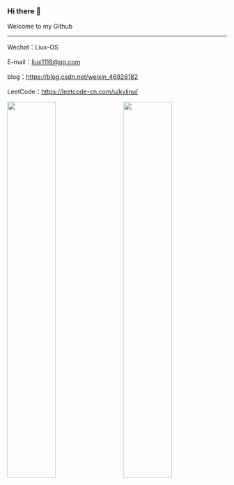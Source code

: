 ### Hi there 👋
Welcome to my Github
<hr>

Wechat：Liux-OS

E-mail：liux1118@qq.com

blog：https://blog.csdn.net/weixin_46926182

LeetCode：https://leetcode-cn.com/u/kylinu/

<!-- ![liux1118's github stats](https://github-readme-stats.vercel.app/api?username=liux1118&hide=[%22issues%22]&show_icons=true)  -->

<!-- ![Top Langs](https://github-readme-stats.vercel.app/api/top-langs/?username=liux1118)  -->

<p>
<img align="left" width="47%" src="https://github-readme-stats.vercel.app/api?username=liux1118&hide=[%22issues%22]&show_icons=true" />
<img align="right" width="47%" src="https://github-readme-stats.vercel.app/api/top-langs/?username=liux1118&layout=compact&hide=glsl" />
</p>
<!--
**liux1118/liux1118** is a ✨ _special_ ✨ repository because its `README.md` (this file) appears on your GitHub profile.

Here are some ideas to get you started:

- 🔭 I’m currently working on ...
- 🌱 I’m currently learning ...
- 👯 I’m looking to collaborate on ...
- 🤔 I’m looking for help with ...
- 💬 Ask me about ...
- 📫 How to reach me: ...
- 😄 Pronouns: ...
- ⚡ Fun fact: ...
-->
